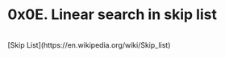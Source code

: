 #

# 0x0E. Linear search in skip list
<br>
[Skip List](https://en.wikipedia.org/wiki/Skip_list)
<br>







